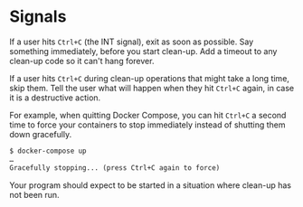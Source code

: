 # Signals

If a user hits `Ctrl+C` (the INT signal), exit as soon as possible. Say something immediately, before you start clean-up. Add a timeout to any clean-up code so it can't hang forever.

If a user hits `Ctrl+C` during clean-up operations that might take a long time, skip them. Tell the user what will happen when they hit `Ctrl+C` again, in case it is a destructive action.

For example, when quitting Docker Compose, you can hit `Ctrl+C` a second time to force your containers to stop immediately instead of shutting them down gracefully.

```txt
$ docker-compose up
…
Gracefully stopping... (press Ctrl+C again to force)
```

Your program should expect to be started in a situation where clean-up has not been run.
